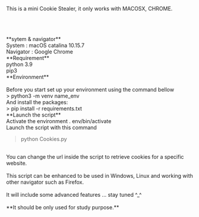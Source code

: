 This is a mini Cookie Stealer, it only works with MACOSX, CHROME.

<br>
<br>
<br>
**sytem & navigator**
<br>
  System : macOS catalina 10.15.7
  <br>
  Navigator : Google Chrome
<br>
**Requirement**
<br>
  python 3.9
  <br>
  pip3
<br>
**Environment**
<br>
<br>
Before you start set up your environment using the command bellow
<br>
  > python3 -m venv name_env
<br>
And install the packages:
<br>
  > pip install -r requirements.txt
<br>
**Launch the script**
<br>
Activate the environment . env/bin/activate
<br>
Launch the script with this command
<br>

  > python Cookies.py
<br>
You can change the url inside the script to retrieve cookies for a specific website.
<br>
<br>
This script can be enhanced to be used in Windows, Linux and working with other navigator such as Firefox. 
<br>
<br>
It will include some advanced features ... stay tuned ^_^
<br>
<br>
**It should be only used for study purpose.**

